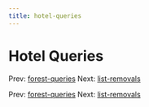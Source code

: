 ```yaml
---
title: hotel-queries
---
```




# Hotel Queries

Prev: [forest-queries](forest-queries.md) Next:
[list-removals](list-removals.md)

Prev: [forest-queries](forest-queries.md) Next:
[list-removals](list-removals.md)
